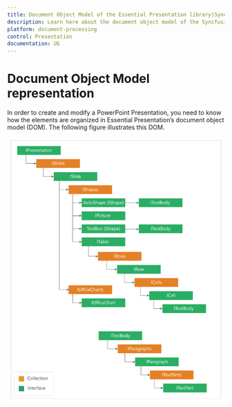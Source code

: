 ```yaml
---
title: Document Object Model of the Essential Presentation library|Syncfusion&reg;
description: Learn here about the document object model of the Syncfusion&reg; Essential PowerPoint Presentation library and more.
platform: document-processing
control: Presentation
documentation: UG
---
```

# Document Object Model representation

In order to create and modify a PowerPoint Presentation, you need to know how the elements are organized in Essential Presentation’s document object model (DOM). The following figure illustrates this DOM.

![PowerPoint Presentation Document Object Model](DocumentObjectModel_images/DocumentObjectModel_img1.png)


